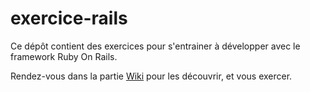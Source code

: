 exercice-rails
==============

Ce dépôt contient des exercices pour s'entrainer à développer avec le framework Ruby On Rails.

Rendez-vous dans la partie [Wiki](wiki/) pour les découvrir, et vous exercer.